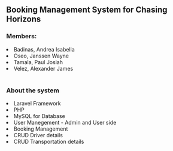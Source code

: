 <h2>Booking Management System for Chasing Horizons</h2>

<h3>Members:</h3>
<li>Badinas, Andrea Isabella </li>
<li>Oseo, Janssen Wayne</li>
<li>Tamala, Paul Josiah</li>
<li>Velez, Alexander James</li>
<br>
<h3>About the system</h3>
<li>Laravel Framework</li>
<li>PHP</li>
<li>MySQL for Database </li>
<li>User Manegement - Admin and User side</li>
<li>Booking Management</li>
<li>CRUD Driver details</li>
<li>CRUD Transportation details</li>


